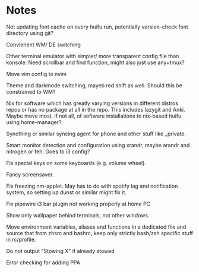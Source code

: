 # Notes
Not updating font cache on every huifu run, potentially version-check font directory using git?

Convienent WM/ DE switching 

Other terminal emulator with simpler/ more transparent config file than konsole. Need scrollbar and find function, might also just use any+tmux?

Move vim config to nvim

Theme and darkmode switching, mayeb red shift as well. Should this be constrained to WM?

Nix for software which has greatly varying versions in different distros repos or has no package at all in the repo. This includes lazygit and Anki. Maybe move most, if not all, of software installations to nix-based huifu using home-manager?

Syncthing or similar syncing agent for phone and other stuff like \_private.

Smart monitor detection and configuration using xrandr, maybe arandr and nitrogen or feh. Goes to i3 config?

Fix special keys on some keyboards (e.g. volume wheel).

Fancy screensaver.

Fix freezing nm-applet. May has to do with spotify lag and notification system, so setting up dunst or similar might fix it.

Fix pipewire i3 bar plugin not working properly at home PC

Show only wallpaper behind terminals, not other windows.

Move environment variables, aliases and functions in a dedicated file and source that from zhsrc and bashrc, keep only strictly bash/zsh specific stuff in rc/profile. 

Do not output "Stowing X" if already stowed

Error checking for adding PPA

